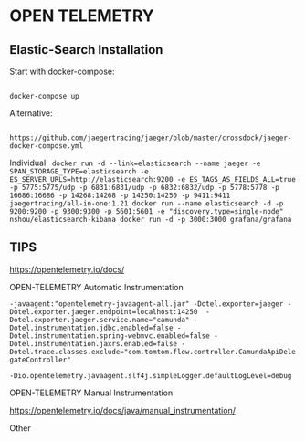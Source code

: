 # OPEN TELEMETRY

## Elastic-Search Installation

Start with docker-compose:

<code>
docker-compose up
</code>

Alternative:

<code>
https://github.com/jaegertracing/jaeger/blob/master/crossdock/jaeger-docker-compose.yml
</code>

Individual
<code>
docker run -d --link=elasticsearch --name jaeger  -e SPAN_STORAGE_TYPE=elasticsearch -e ES_SERVER_URLS=http://elasticsearch:9200 -e ES_TAGS_AS_FIELDS_ALL=true   -p 5775:5775/udp   -p 6831:6831/udp   -p 6832:6832/udp   -p 5778:5778   -p 16686:16686   -p 14268:14268   -p 14250:14250   -p 9411:9411 jaegertracing/all-in-one:1.21
docker run --name elasticsearch -d -p 9200:9200 -p 9300:9300 -p 5601:5601 -e "discovery.type=single-node" nshou/elasticsearch-kibana
docker run -d -p 3000:3000 grafana/grafana
</code>

## TIPS

https://opentelemetry.io/docs/

OPEN-TELEMETRY Automatic Instrumentation

`-javaagent:"opentelemetry-javaagent-all.jar" -Dotel.exporter=jaeger -Dotel.exporter.jaeger.endpoint=localhost:14250  -Dotel.exporter.jaeger.service.name="camunda" -Dotel.instrumentation.jdbc.enabled=false -Dotel.instrumentation.spring-webmvc.enabled=false -Dotel.instrumentation.jaxrs.enabled=false -Dotel.trace.classes.exclude="com.tomtom.flow.controller.CamundaApiDelegateController" `

`-Dio.opentelemetry.javaagent.slf4j.simpleLogger.defaultLogLevel=debug`


OPEN-TELEMETRY Manual Instrumentation

https://opentelemetry.io/docs/java/manual_instrumentation/

Other

